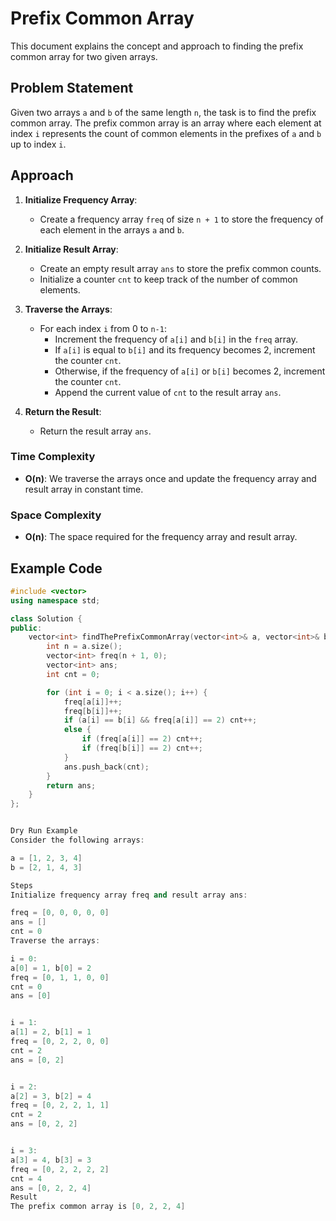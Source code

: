 # Prefix Common Array

This document explains the concept and approach to finding the prefix common array for two given arrays.

## Problem Statement

Given two arrays `a` and `b` of the same length `n`, the task is to find the prefix common array. The prefix common array is an array where each element at index `i` represents the count of common elements in the prefixes of `a` and `b` up to index `i`.

## Approach

1. **Initialize Frequency Array**:
   - Create a frequency array `freq` of size `n + 1` to store the frequency of each element in the arrays `a` and `b`.

2. **Initialize Result Array**:
   - Create an empty result array `ans` to store the prefix common counts.
   - Initialize a counter `cnt` to keep track of the number of common elements.

3. **Traverse the Arrays**:
   - For each index `i` from 0 to `n-1`:
     - Increment the frequency of `a[i]` and `b[i]` in the `freq` array.
     - If `a[i]` is equal to `b[i]` and its frequency becomes 2, increment the counter `cnt`.
     - Otherwise, if the frequency of `a[i]` or `b[i]` becomes 2, increment the counter `cnt`.
     - Append the current value of `cnt` to the result array `ans`.

4. **Return the Result**:
   - Return the result array `ans`.

### Time Complexity

- **O(n)**: We traverse the arrays once and update the frequency array and result array in constant time.

### Space Complexity

- **O(n)**: The space required for the frequency array and result array.

## Example Code

```cpp
#include <vector>
using namespace std;

class Solution {
public:
    vector<int> findThePrefixCommonArray(vector<int>& a, vector<int>& b) {
        int n = a.size();
        vector<int> freq(n + 1, 0);
        vector<int> ans;
        int cnt = 0;

        for (int i = 0; i < a.size(); i++) {
            freq[a[i]]++;
            freq[b[i]]++;
            if (a[i] == b[i] && freq[a[i]] == 2) cnt++;
            else {
                if (freq[a[i]] == 2) cnt++;
                if (freq[b[i]] == 2) cnt++;
            }
            ans.push_back(cnt);
        }
        return ans;
    }
};


Dry Run Example
Consider the following arrays:

a = [1, 2, 3, 4]
b = [2, 1, 4, 3]

Steps
Initialize frequency array freq and result array ans:

freq = [0, 0, 0, 0, 0]
ans = []
cnt = 0
Traverse the arrays:

i = 0:
a[0] = 1, b[0] = 2
freq = [0, 1, 1, 0, 0]
cnt = 0
ans = [0]


i = 1:
a[1] = 2, b[1] = 1
freq = [0, 2, 2, 0, 0]
cnt = 2
ans = [0, 2]


i = 2:
a[2] = 3, b[2] = 4
freq = [0, 2, 2, 1, 1]
cnt = 2
ans = [0, 2, 2]


i = 3:
a[3] = 4, b[3] = 3
freq = [0, 2, 2, 2, 2]
cnt = 4
ans = [0, 2, 2, 4]
Result
The prefix common array is [0, 2, 2, 4]